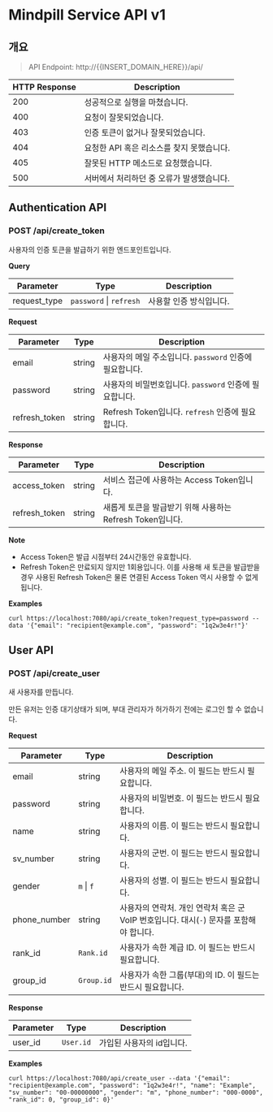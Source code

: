 # Mindpill Service API v1

## 개요

> API Endpoint: http://{{INSERT_DOMAIN_HERE}}/api/

| HTTP Response | Description                               |
| ------------- | ----------------------------------------- |
| 200           | 성공적으로 실행을 마쳤습니다.             |
| 400           | 요청이 잘못되었습니다.                    |
| 403           | 인증 토큰이 없거나 잘못되었습니다.        |
| 404           | 요청한 API 혹은 리소스를 찾지 못했습니다. |
| 405           | 잘못된 HTTP 메소드로 요청했습니다.        |
| 500           | 서버에서 처리하던 중 오류가 발생했습니다. |

## Authentication API

### POST /api/create_token

사용자의 인증 토큰을 발급하기 위한 엔드포인트입니다.

**Query**

| Parameter    | Type                    | Description             |
| ------------ | ----------------------- | ----------------------- |
| request_type | `password` \| `refresh` | 사용할 인증 방식입니다. |

**Request**

| Parameter     | Type   | Description                                             |
| ------------- | ------ | ------------------------------------------------------- |
| email         | string | 사용자의 메일 주소입니다. `password` 인증에 필요합니다. |
| password      | string | 사용자의 비밀번호입니다. `password` 인증에 필요합니다.  |
| refresh_token | string | Refresh Token입니다. `refresh` 인증에 필요합니다.       |

**Response**

| Parameter     | Type   | Description                                               |
| ------------- | ------ | --------------------------------------------------------- |
| access_token  | string | 서비스 접근에 사용하는 Access Token입니다.                |
| refresh_token | string | 새롭게 토큰을 발급받기 위해 사용하는 Refresh Token입니다. |

**Note**

- Access Token은 발급 시점부터 24시간동안 유효합니다.
- Refresh Token은 만료되지 않지만 1회용입니다.
  이를 사용해 새 토큰을 발급받을 경우 사용된 Refresh Token은 물론 연결된 Access Token 역시 사용할 수 없게 됩니다.

**Examples**

```
curl https://localhost:7080/api/create_token?request_type=password --data '{"email": "recipient@example.com", "password": "1q2w3e4r!"}'
```

## User API

### POST /api/create_user

새 사용자를 만듭니다.

만든 유저는 인증 대기상태가 되며, 부대 관리자가 허가하기 전에는 로그인 할 수 없습니다.

**Request**

| Parameter    | Type       | Description                                                                             |
| ------------ | ---------- | --------------------------------------------------------------------------------------- |
| email        | string     | 사용자의 메일 주소. 이 필드는 반드시 필요합니다.                                        |
| password     | string     | 사용자의 비밀번호. 이 필드는 반드시 필요합니다.                                         |
| name         | string     | 사용자의 이름. 이 필드는 반드시 필요합니다.                                             |
| sv_number    | string     | 사용자의 군번. 이 필드는 반드시 필요합니다.                                             |
| gender       | `m` \| `f` | 사용자의 성별. 이 필드는 반드시 필요합니다.                                             |
| phone_number | string     | 사용자의 연락처. 개인 연락처 혹은 군 VoIP 번호입니다. 대시(`-`) 문자를 포함해야 합니다. |
| rank_id      | `Rank.id`  | 사용자가 속한 계급 ID. 이 필드는 반드시 필요합니다.                                     |
| group_id     | `Group.id` | 사용자가 속한 그룹(부대)의 ID. 이 필드는 반드시 필요합니다.                             |

**Response**

| Parameter | Type      | Description               |
| --------- | --------- | ------------------------- |
| user_id   | `User.id` | 가입된 사용자의 id입니다. |

**Examples**

```
curl https://localhost:7080/api/create_user --data '{"email": "recipient@example.com", "password": "1q2w3e4r!", "name": "Example", "sv_number": "00-00000000", "gender": "m", "phone_number": "000-0000", "rank_id": 0, "group_id": 0}'
```
